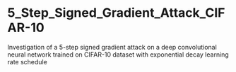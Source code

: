 # 5_Step_Signed_Gradient_Attack_CIFAR-10
Investigation of a 5-step signed gradient attack on a deep convolutional neural network trained on CIFAR-10 dataset with exponential decay learning rate schedule
